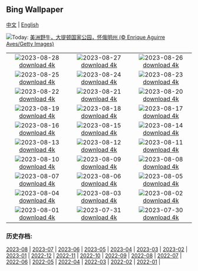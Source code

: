 ## Bing Wallpaper
[中文](README.md) | [English](README_EN.md)

![](https://www.bing.com/th?id=OHR.TetonBison_ZH-CN9384306649_UHD.jpg&w=1000)Today: [美洲野牛，大提顿国家公园，怀俄明州 (© Enrique Aguirre Aves/Getty Images)](https://www.bing.com/th?id=OHR.TetonBison_ZH-CN9384306649_UHD.jpg)

|      |      |      |
| :----: | :----: | :----: |
|![](https://www.bing.com/th?id=OHR.DubrovnikHarbor_ZH-CN8590217905_UHD.jpg&pid=hp&w=384&h=216&rs=1&c=4)2023-08-28 [download 4k](https://www.bing.com/th?id=OHR.DubrovnikHarbor_ZH-CN8590217905_UHD.jpg)|![](https://www.bing.com/th?id=OHR.JejuIsland_ZH-CN8434910851_UHD.jpg&pid=hp&w=384&h=216&rs=1&c=4)2023-08-27 [download 4k](https://www.bing.com/th?id=OHR.JejuIsland_ZH-CN8434910851_UHD.jpg)|![](https://www.bing.com/th?id=OHR.MuseumIsland_ZH-CN8277258964_UHD.jpg&pid=hp&w=384&h=216&rs=1&c=4)2023-08-26 [download 4k](https://www.bing.com/th?id=OHR.MuseumIsland_ZH-CN8277258964_UHD.jpg)|
|![](https://www.bing.com/th?id=OHR.YellowstoneFalls_ZH-CN8050562150_UHD.jpg&pid=hp&w=384&h=216&rs=1&c=4)2023-08-25 [download 4k](https://www.bing.com/th?id=OHR.YellowstoneFalls_ZH-CN8050562150_UHD.jpg)|![](https://www.bing.com/th?id=OHR.SharkFinCove_ZH-CN4952934195_UHD.jpg&pid=hp&w=384&h=216&rs=1&c=4)2023-08-24 [download 4k](https://www.bing.com/th?id=OHR.SharkFinCove_ZH-CN4952934195_UHD.jpg)|![](https://www.bing.com/th?id=OHR.SkogafossWaterfall_ZH-CN4763253095_UHD.jpg&pid=hp&w=384&h=216&rs=1&c=4)2023-08-23 [download 4k](https://www.bing.com/th?id=OHR.SkogafossWaterfall_ZH-CN4763253095_UHD.jpg)|
|![](https://www.bing.com/th?id=OHR.TunisiaAmphitheatre_ZH-CN4431856872_UHD.jpg&pid=hp&w=384&h=216&rs=1&c=4)2023-08-22 [download 4k](https://www.bing.com/th?id=OHR.TunisiaAmphitheatre_ZH-CN4431856872_UHD.jpg)|![](https://www.bing.com/th?id=OHR.EmeraldLakeYukon_ZH-CN4281156537_UHD.jpg&pid=hp&w=384&h=216&rs=1&c=4)2023-08-21 [download 4k](https://www.bing.com/th?id=OHR.EmeraldLakeYukon_ZH-CN4281156537_UHD.jpg)|![](https://www.bing.com/th?id=OHR.StartPointLight_ZH-CN4021540566_UHD.jpg&pid=hp&w=384&h=216&rs=1&c=4)2023-08-20 [download 4k](https://www.bing.com/th?id=OHR.StartPointLight_ZH-CN4021540566_UHD.jpg)|
|![](https://www.bing.com/th?id=OHR.CameraSquirrel_ZH-CN3580119980_UHD.jpg&pid=hp&w=384&h=216&rs=1&c=4)2023-08-19 [download 4k](https://www.bing.com/th?id=OHR.CameraSquirrel_ZH-CN3580119980_UHD.jpg)|![](https://www.bing.com/th?id=OHR.AvatarMountain_ZH-CN3268610045_UHD.jpg&pid=hp&w=384&h=216&rs=1&c=4)2023-08-18 [download 4k](https://www.bing.com/th?id=OHR.AvatarMountain_ZH-CN3268610045_UHD.jpg)|![](https://www.bing.com/th?id=OHR.HelmckenWaterfall_ZH-CN9694510761_UHD.jpg&pid=hp&w=384&h=216&rs=1&c=4)2023-08-17 [download 4k](https://www.bing.com/th?id=OHR.HelmckenWaterfall_ZH-CN9694510761_UHD.jpg)|
|![](https://www.bing.com/th?id=OHR.KeyWestBridge_ZH-CN2540450067_UHD.jpg&pid=hp&w=384&h=216&rs=1&c=4)2023-08-16 [download 4k](https://www.bing.com/th?id=OHR.KeyWestBridge_ZH-CN2540450067_UHD.jpg)|![](https://www.bing.com/th?id=OHR.TaorminaSquare_ZH-CN0273325652_UHD.jpg&pid=hp&w=384&h=216&rs=1&c=4)2023-08-15 [download 4k](https://www.bing.com/th?id=OHR.TaorminaSquare_ZH-CN0273325652_UHD.jpg)|![](https://www.bing.com/th?id=OHR.GeckoLeaf_ZH-CN9908456174_UHD.jpg&pid=hp&w=384&h=216&rs=1&c=4)2023-08-14 [download 4k](https://www.bing.com/th?id=OHR.GeckoLeaf_ZH-CN9908456174_UHD.jpg)|
|![](https://www.bing.com/th?id=OHR.PerseidsOregon_ZH-CN9427980491_UHD.jpg&pid=hp&w=384&h=216&rs=1&c=4)2023-08-13 [download 4k](https://www.bing.com/th?id=OHR.PerseidsOregon_ZH-CN9427980491_UHD.jpg)|![](https://www.bing.com/th?id=OHR.ThreeElephants_ZH-CN8708711085_UHD.jpg&pid=hp&w=384&h=216&rs=1&c=4)2023-08-12 [download 4k](https://www.bing.com/th?id=OHR.ThreeElephants_ZH-CN8708711085_UHD.jpg)|![](https://www.bing.com/th?id=OHR.JupiterArtland_ZH-CN7955790073_UHD.jpg&pid=hp&w=384&h=216&rs=1&c=4)2023-08-11 [download 4k](https://www.bing.com/th?id=OHR.JupiterArtland_ZH-CN7955790073_UHD.jpg)|
|![](https://www.bing.com/th?id=OHR.WorldLionDay_ZH-CN0525835107_UHD.jpg&pid=hp&w=384&h=216&rs=1&c=4)2023-08-10 [download 4k](https://www.bing.com/th?id=OHR.WorldLionDay_ZH-CN0525835107_UHD.jpg)|![](https://www.bing.com/th?id=OHR.PandiZucchero_ZH-CN9833521922_UHD.jpg&pid=hp&w=384&h=216&rs=1&c=4)2023-08-09 [download 4k](https://www.bing.com/th?id=OHR.PandiZucchero_ZH-CN9833521922_UHD.jpg)|![](https://www.bing.com/th?id=OHR.LiQiu2023_ZH-CN9197909278_UHD.jpg&pid=hp&w=384&h=216&rs=1&c=4)2023-08-08 [download 4k](https://www.bing.com/th?id=OHR.LiQiu2023_ZH-CN9197909278_UHD.jpg)|
|![](https://www.bing.com/th?id=OHR.BodieNC_ZH-CN9027999004_UHD.jpg&pid=hp&w=384&h=216&rs=1&c=4)2023-08-07 [download 4k](https://www.bing.com/th?id=OHR.BodieNC_ZH-CN9027999004_UHD.jpg)|![](https://www.bing.com/th?id=OHR.NaganoPond_ZH-CN8794832798_UHD.jpg&pid=hp&w=384&h=216&rs=1&c=4)2023-08-06 [download 4k](https://www.bing.com/th?id=OHR.NaganoPond_ZH-CN8794832798_UHD.jpg)|![](https://www.bing.com/th?id=OHR.AtlanticPuffin_ZH-CN8523220989_UHD.jpg&pid=hp&w=384&h=216&rs=1&c=4)2023-08-05 [download 4k](https://www.bing.com/th?id=OHR.AtlanticPuffin_ZH-CN8523220989_UHD.jpg)|
|![](https://www.bing.com/th?id=OHR.GothicRuins_ZH-CN8317467997_UHD.jpg&pid=hp&w=384&h=216&rs=1&c=4)2023-08-04 [download 4k](https://www.bing.com/th?id=OHR.GothicRuins_ZH-CN8317467997_UHD.jpg)|![](https://www.bing.com/th?id=OHR.ZelenciSprings_ZH-CN8022746409_UHD.jpg&pid=hp&w=384&h=216&rs=1&c=4)2023-08-03 [download 4k](https://www.bing.com/th?id=OHR.ZelenciSprings_ZH-CN8022746409_UHD.jpg)|![](https://www.bing.com/th?id=OHR.CapitolButte_ZH-CN7707972988_UHD.jpg&pid=hp&w=384&h=216&rs=1&c=4)2023-08-02 [download 4k](https://www.bing.com/th?id=OHR.CapitolButte_ZH-CN7707972988_UHD.jpg)|
|![](https://www.bing.com/th?id=OHR.DenaliClimber_ZH-CN7548168932_UHD.jpg&pid=hp&w=384&h=216&rs=1&c=4)2023-08-01 [download 4k](https://www.bing.com/th?id=OHR.DenaliClimber_ZH-CN7548168932_UHD.jpg)|![](https://www.bing.com/th?id=OHR.RockHouse_ZH-CN7318310409_UHD.jpg&pid=hp&w=384&h=216&rs=1&c=4)2023-07-31 [download 4k](https://www.bing.com/th?id=OHR.RockHouse_ZH-CN7318310409_UHD.jpg)|![](https://www.bing.com/th?id=OHR.PalouseHills_ZH-CN6864015897_UHD.jpg&pid=hp&w=384&h=216&rs=1&c=4)2023-07-30 [download 4k](https://www.bing.com/th?id=OHR.PalouseHills_ZH-CN6864015897_UHD.jpg)|


### 历史存档:
[2023-08](archive/CN/202308/README.md) | [2023-07](archive/CN/202307/README.md) | [2023-06](archive/CN/202306/README.md) | [2023-05](archive/CN/202305/README.md) | [2023-04](archive/CN/202304/README.md) | [2023-03](archive/CN/202303/README.md) | [2023-02](archive/CN/202302/README.md) | [2023-01](archive/CN/202301/README.md) | [2022-12](archive/CN/202212/README.md) | [2022-11](archive/CN/202211/README.md) | [2022-10](archive/CN/202210/README.md) | [2022-09](archive/CN/202209/README.md) | [2022-08](archive/CN/202208/README.md) | [2022-07](archive/CN/202207/README.md) | [2022-06](archive/CN/202206/README.md) | [2022-05](archive/CN/202205/README.md) | [2022-04](archive/CN/202204/README.md) | [2022-03](archive/CN/202203/README.md) | [2022-02](archive/CN/202202/README.md) | [2022-01](archive/CN/202201/README.md) | 